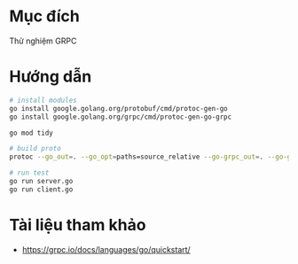 # Mục đích
Thử nghiệm GRPC

# Hướng dẫn
```bash
# install modules
go install google.golang.org/protobuf/cmd/protoc-gen-go
go install google.golang.org/grpc/cmd/protoc-gen-go-grpc

go mod tidy

# build proto
protoc --go_out=. --go_opt=paths=source_relative --go-grpc_out=. --go-grpc_opt=paths=source_relative proto/helloworld.proto

# run test
go run server.go
go run client.go
```
# Tài liệu tham khảo
- https://grpc.io/docs/languages/go/quickstart/